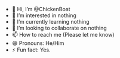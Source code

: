 - 👋 Hi, I’m @ChickenBoat
- 👀 I’m interested in nothing
- 🌱 I’m currently learning nothing
- 💞️ I’m looking to collaborate on nothing
- 📫 How to reach me (Please let me know)
- 😄 Pronouns: He/Him
- ⚡ Fun fact: Yes.

<!---
ChickenBoat/ChickenBoat is a ✨ special ✨ repository because its `README.md` (this file) appears on your GitHub profile.
You can click the Preview link to take a look at your changes.
--->
